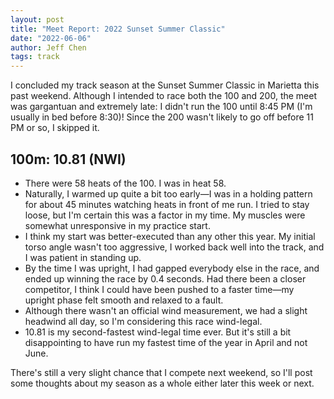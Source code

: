 ```yaml
---
layout: post
title: "Meet Report: 2022 Sunset Summer Classic"
date: "2022-06-06"
author: Jeff Chen
tags: track
---
```


I concluded my track season at the Sunset Summer Classic in Marietta this past weekend. Although I intended to race both the 100 and 200, the meet was gargantuan and extremely late: I didn't run the 100 until 8:45 PM (I'm usually in bed before 8:30)! Since the 200 wasn't likely to go off before 11 PM or so, I skipped it.

<!-- excerpt -->

## 100m: 10.81 (NWI)

- There were 58 heats of the 100. I was in heat 58.
- Naturally, I warmed up quite a bit too early—I was in a holding pattern for about 45 minutes watching heats in front of me run. I tried to stay loose, but I'm certain this was a factor in my time. My muscles were somewhat unresponsive in my practice start.
- I think my start was better-executed than any other this year. My initial torso angle wasn't too aggressive, I worked back well into the track, and I was patient in standing up.
- By the time I was upright, I had gapped everybody else in the race, and ended up winning the race by 0.4 seconds. Had there been a closer competitor, I think I could have been pushed to a faster time—my upright phase felt smooth and relaxed to a fault.
- Although there wasn't an official wind measurement, we had a slight headwind all day, so I'm considering this race wind-legal.
- 10.81 is my second-fastest wind-legal time ever. But it's still a bit disappointing to have run my fastest time of the year in April and not June.

There's still a very slight chance that I compete next weekend, so I'll post some thoughts about my season as a whole either later this week or next.
